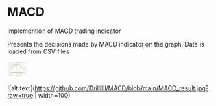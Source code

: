 # MACD
Implemention of MACD trading indicator

Presents the decisions made by MACD indicator on the graph. Data is loaded from CSV files

<img src="https://github.com/Drillllll/MACD/blob/main/MACD_result.jpg?raw=true" width="48">


![alt text](https://github.com/Drillllll/MACD/blob/main/MACD_result.jpg?raw=true  | width=100)
